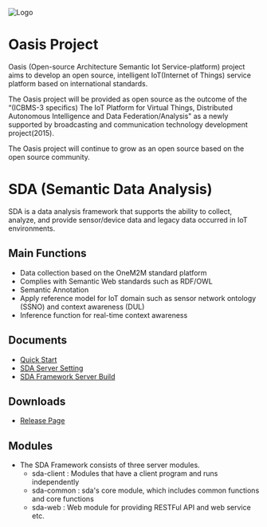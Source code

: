 ![Logo](https://github.com/iotoasis/SO/blob/master/logo_oasis_m.png)

# Oasis Project

Oasis (Open-source Architecture Semantic Iot Service-platform) project aims to develop an open source, intelligent IoT(Internet of Things) service platform based on international standards.

The Oasis project will be provided as open source as the outcome of the “(ICBMS-3 specifics) The IoT Platform for Virtual Things, Distributed Autonomous Intelligence and Data Federation/Analysis" as a newly supported by broadcasting and communication technology development project(2015).

The Oasis project will continue to grow as an open source based on the open source community.

# SDA (Semantic Data Analysis)

SDA is a data analysis framework that supports the ability to collect, analyze, and provide sensor/device data and legacy data occurred in IoT environments.
 
## Main Functions

* Data collection based on the OneM2M standard platform
* Complies with Semantic Web standards such as RDF/OWL
* Semantic Annotation
* Apply reference model for IoT domain such as sensor network ontology (SSNO) and context awareness (DUL)
* Inference function for real-time context awareness

## Documents
 - [Quick Start](https://github.com/iotoasis/SDA/blob/master/sda-doc/quick-start.md)
 - [SDA Server Setting](https://github.com/iotoasis/SDA/blob/master/sda-doc/configuration.md)
 - [SDA Framework Server Build](https://github.com/iotoasis/SDA/blob/master/sda-doc/build_eclipse.md)

## Downloads
 - [Release Page](https://github.com/iotoasis/SDA/releases)
 
## Modules
- The SDA Framework consists of three server modules.<br> 
   - sda-client : Modules that have a client program and runs independently<br>
   - sda-common : sda's core module, which includes common functions and core functions<br>
   - sda-web : Web module for providing RESTFul API and web service etc.
<br>

